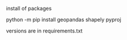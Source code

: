 install of packages 

python -m pip install geopandas shapely pyproj 

versions are in requirements.txt